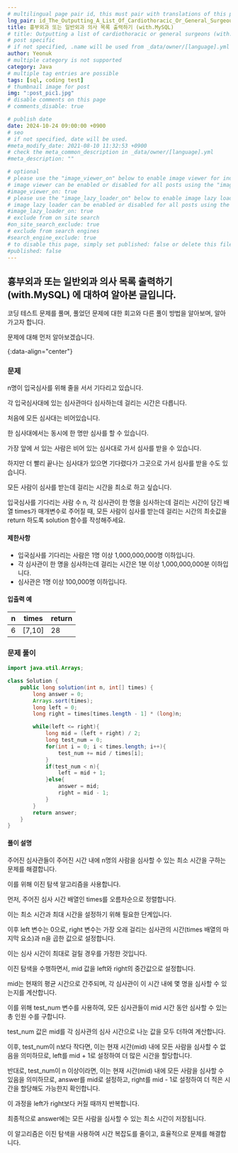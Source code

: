 ```yaml
---
# multilingual page pair id, this must pair with translations of this page. (This name must be unique)
lng_pair: id_The_Outputting_A_List_Of_Cardiothoracic_Or_General_Surgeous
title: 흉부외과 또는 일반외과 의사 목록 출력하기 (with.MySQL)
# title: Outputting a list of cardiothoracic or general surgeons (with.MySQL)
# post specific
# if not specified, .name will be used from _data/owner/[language].yml
author: Yeonuk
# multiple category is not supported
category: Java
# multiple tag entries are possible
tags: [sql, coding test]
# thumbnail image for post
img: ":post_pic1.jpg"
# disable comments on this page
# comments_disable: true

# publish date
date: 2024-10-24 09:00:00 +0900
# seo
# if not specified, date will be used.
#meta_modify_date: 2021-08-10 11:32:53 +0900
# check the meta_common_description in _data/owner/[language].yml
#meta_description: ""

# optional
# please use the "image_viewer_on" below to enable image viewer for individual pages or posts (_posts/ or [language]/_posts folders).
# image viewer can be enabled or disabled for all posts using the "image_viewer_posts: true" setting in _data/conf/main.yml.
#image_viewer_on: true
# please use the "image_lazy_loader_on" below to enable image lazy loader for individual pages or posts (_posts/ or [language]/_posts folders).
# image lazy loader can be enabled or disabled for all posts using the "image_lazy_loader_posts: true" setting in _data/conf/main.yml.
#image_lazy_loader_on: true
# exclude from on site search
#on_site_search_exclude: true
# exclude from search engines
#search_engine_exclude: true
# to disable this page, simply set published: false or delete this file
#published: false
---
```


<!-- outline-start -->

## 흉부외과 또는 일반외과 의사 목록 출력하기 (with.MySQL) 에 대하여 알아본 글입니다.

코딩 테스트 문제를 풀며, 풀었던 문제에 대한 회고와 다른 풀이 방법을 알아보며, 알아가고자 합니다.

문제에 대해 먼저 알아보겠습니다.

{:data-align="center"}

<!-- outline-end -->

### 문제

n명이 입국심사를 위해 줄을 서서 기다리고 있습니다.

각 입국심사대에 있는 심사관마다 심사하는데 걸리는 시간은 다릅니다.

처음에 모든 심사대는 비어있습니다.

한 심사대에서는 동시에 한 명만 심사를 할 수 있습니다.

가장 앞에 서 있는 사람은 비어 있는 심사대로 가서 심사를 받을 수 있습니다.

하지만 더 빨리 끝나는 심사대가 있으면 기다렸다가 그곳으로 가서 심사를 받을 수도 있습니다.

모든 사람이 심사를 받는데 걸리는 시간을 최소로 하고 싶습니다.

입국심사를 기다리는 사람 수 n, 각 심사관이 한 명을 심사하는데 걸리는 시간이 담긴 배열 times가 매개변수로 주어질 때, 모든 사람이 심사를 받는데 걸리는 시간의 최솟값을 return 하도록 solution 함수를 작성해주세요.

#### 제한사항

- 입국심사를 기다리는 사람은 1명 이상 1,000,000,000명 이하입니다.
- 각 심사관이 한 명을 심사하는데 걸리는 시간은 1분 이상 1,000,000,000분 이하입니다.
- 심사관은 1명 이상 100,000명 이하입니다.

#### 입출력 예

| n   | times  | return |
| --- | ------ | ------ |
| 6   | [7,10] | 28     |

<!-- | begin | target | words                                      | return |
| ----- | ------ | ------------------------------------------ | ------ |
| "hit" | "cog"  | ["hot", "dot", "dog", "lot", "log", "cog"] | 4      |
| "hit" | "cog"  | ["hot", "dot", "dog", "lot", "log"]        | 0      | -->

### 문제 풀이

```java
import java.util.Arrays;

class Solution {
    public long solution(int n, int[] times) {
        long answer = 0;
        Arrays.sort(times);
        long left = 0;
        long right = times[times.length - 1] * (long)n;

        while(left <= right){
            long mid = (left + right) / 2;
            long test_num = 0;
            for(int i = 0; i < times.length; i++){
                test_num += mid / times[i];
            }
            if(test_num < n){
                left = mid + 1;
            }else{
                answer = mid;
                right = mid - 1;
            }
        }
        return answer;
    }
}
```

#### 풀이 설명

주어진 심사관들이 주어진 시간 내에 n명의 사람을 심사할 수 있는 최소 시간을 구하는 문제를 해결합니다.

이를 위해 이진 탐색 알고리즘을 사용합니다.

먼저, 주어진 심사 시간 배열인 times를 오름차순으로 정렬합니다.

이는 최소 시간과 최대 시간을 설정하기 위해 필요한 단계입니다.

이후 left 변수는 0으로, right 변수는 가장 오래 걸리는 심사관의 시간(times 배열의 마지막 요소)과 n을 곱한 값으로 설정합니다.

이는 심사 시간이 최대로 걸릴 경우를 가정한 것입니다.

이진 탐색을 수행하면서, mid 값을 left와 right의 중간값으로 설정합니다.

mid는 현재의 평균 시간으로 간주되며, 각 심사관이 이 시간 내에 몇 명을 심사할 수 있는지를 계산합니다.

이를 위해 test_num 변수를 사용하여, 모든 심사관들이 mid 시간 동안 심사할 수 있는 총 인원 수를 구합니다.

test_num 값은 mid를 각 심사관의 심사 시간으로 나눈 값을 모두 더하여 계산합니다.

이후, test_num이 n보다 작다면, 이는 현재 시간(mid) 내에 모든 사람을 심사할 수 없음을 의미하므로, left를 mid + 1로 설정하여 더 많은 시간을 할당합니다.

반대로, test_num이 n 이상이라면, 이는 현재 시간(mid) 내에 모든 사람을 심사할 수 있음을 의미하므로, answer를 mid로 설정하고, right를 mid - 1로 설정하여 더 적은 시간을 할당해도 가능한지 확인합니다.

이 과정을 left가 right보다 커질 때까지 반복합니다.

최종적으로 answer에는 모든 사람을 심사할 수 있는 최소 시간이 저장됩니다.

이 알고리즘은 이진 탐색을 사용하여 시간 복잡도를 줄이고, 효율적으로 문제를 해결합니다.
